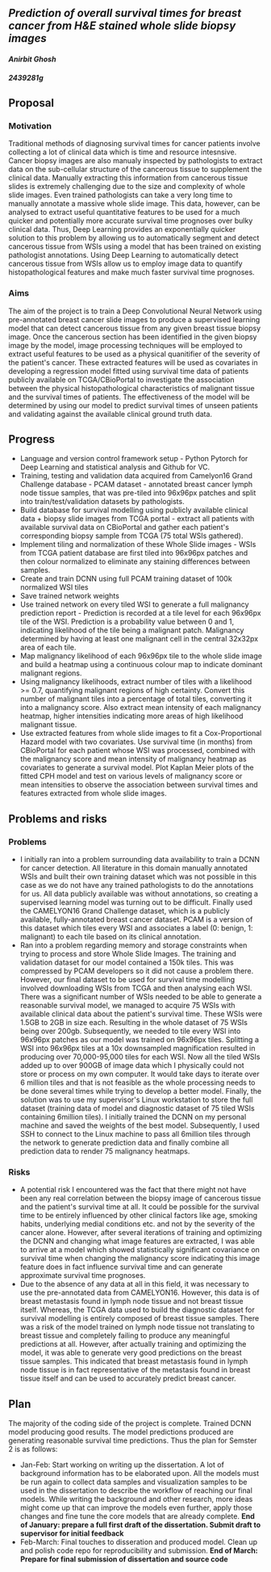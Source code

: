 
## *Prediction of overall survival times for breast cancer from H&E stained whole slide biopsy images* 
#### *Anirbit Ghosh* 
#### *2439281g* 

## Proposal
### Motivation
Traditional methods of diagnosing survival times for cancer patients involve collecting a lot of clinical data which is time and resource intesnsive. Cancer biopsy images are also manualy inspected by pathologists to extract data on the sub-cellular structure of the cancerous tissue to supplement the clinical data. Manually extracting this information from cancerous tissue slides is extremely challenging due to the size and complexity of whole slide images. Even trained pathologists can take a very long time to manually annotate a massive whole slide image. This data, however, can be analysed to extract useful quantitative features to be used for a much quicker and potentially more accurate survival time prognoses over bulky clinical data. Thus, Deep Learning provides an exponentially quicker solution to this problem by allowing us to automatically segment and detect cancerous tissue from WSIs using a model that has been trained on existing pathologist annotations. Using Deep Learning to automatically detect cancerous tissue from WSIs allow us to employ image data to quantify histopathological features and make much faster survival time prognoses.

### Aims
The aim of the project is to train a Deep Convolutional Neural Network using pre-annotated breast cancer slide images to produce a supervised learning model that can detect cancerous tissue from any given breast tissue biopsy image. Once the cancerous section has been identified in the given biopsy image by the model, image processing techniques will be employed to extract useful features to be used as a physical quanitifier of the severity of the patient's cancer. These extracted features will be used as covariates in developing a regression model fitted using survival time data of patients publicly available on TCGA/CBioPortal to investigate the association between the physical histopathological characteristics of malignant tissue and the survival times of patients. The effectiveness of the model will be determined by using our model to predict survival times of unseen patients and validating against the available clinical ground truth data. 

## Progress
* Language and version control framework setup - Python Pytorch for Deep Learning and statistical analysis and Github for VC.
* Training, testing and validation data acquired from Camelyon16 Grand Challenge database - PCAM dataset - annotated breast cancer lymph node tissue samples, that was pre-tiled into 96x96px patches and split into train/test/validation datasets by pathologists.
* Build database for survival modelling using publicly available clinical data + biopsy slide images from TCGA portal - extract all patients with available survival data on CBioPortal and gather each patient's corresponding biopsy sample from TCGA (75 total WSIs gathered). 
* Implement tiling and normalization of these Whole Slide images - WSIs from TCGA patient database are first tiled into 96x96px patches and then colour normalized to eliminate any staining differences between samples. 
* Create and train DCNN using full PCAM training dataset of 100k normalized WSI tiles
* Save trained network weights
* Use trained network on every tiled WSI to generate a full malignancy prediction report  - Prediction is recorded at a tile level for each 96x96px tile of the WSI. Prediction is a probability value between 0 and 1, indicating likelihood of the tile being a malignant patch. Malignancy determined by having at least one malignant cell in the central 32x32px area of each tile. 
* Map malignancy likelihood of each 96x96px tile to the whole slide image and build a heatmap using a continuous colour map to indicate dominant malignant regions.
* Using malignancy likelihoods, extract number of tiles with a likelihood >= 0.7, quantifying malignant regions of high certainty. Convert this number of malignant tiles into a percentage of total tiles, converting it into a malignancy score. Also extract mean intensity of each malignancy heatmap, higher intensities indicating more areas of high likelihood malignant tissue. 
* Use extracted features from whole slide images to fit a Cox-Proportional Hazard model with two covariates. Use survival time (in months) from CBioPortal for each patient whose WSI was processed, combined with the malignancy score and mean intensity of malignancy heatmap as covariates to generate a survival model. Plot Kaplan Meier plots of the fitted CPH model and test on various levels of malignancy score or mean intensities to observe the association between survival times and features extracted from whole slide images. 
  


## Problems and risks
### Problems
* I initially ran into a problem surrounding data availability to train a DCNN for cancer detection. All literature in this domain manually annotated WSIs and built their own training dataset which was not possible in this case as we do not have any trained pathologists to do the annotations for us. All data publicly available was without annotations, so creating a supervised learning model was turning out to be difficult. Finally used the CAMELYON16 Grand Challenge dataset, which is a publicly available, fully-annotated breast cancer dataset. PCAM is a version of this dataset which tiles every WSI and associates a label (0: benign, 1: malignant) to each tile based on its clinical annotation. 
* Ran into a problem regarding memory and storage constraints when trying to process and store Whole Slide Images. The training and validation dataset for our model contained a 150k tiles. This was compressed by PCAM developers so it did not cause a problem there. However, our final dataset to be used for survival time modelling involved downloading WSIs from TCGA and then analysing each WSI. There was a significant number of WSIs needed to be able to generate a reasonable survival model, we managed to acquire 75 WSIs with available clinical data about the patient's survival time. These WSIs were 1.5GB to 2GB in size each. Resulting in the whole dataset of 75 WSIs being over 200gb. Subsequently, we needed to tile every WSI into 96x96px patches as our model was trained on 96x96px tiles. Splitting a WSI into 96x96px tiles at a 10x downsampled magnification resulted in producing over 70,000-95,000 tiles for each WSI. Now all the tiled WSIs added up to over 900GB of image data which I physically could not store or process on my own computer. It would take days to iterate over 6 million tiles and that is not feasible as the whole processing needs to be done several times while trying to develop a better model. Finally, the solution was to use my supervisor's Linux workstation to store the full dataset (training data of model and diagnostic dataset of 75 tiled WSIs containing 6million tiles). I initially trained the DCNN on my personal machine and saved the weights of the best model. Subsequently, I used SSH to connect to the Linux machine to pass all 6million tiles through the network to generate prediction data and finally combine all prediction data to render 75 malignancy heatmaps. 


### Risks
* A potential risk I encountered was the fact that there might not have been any real correlation between the biopsy image of cancerous tissue and the patient's survival time at all. It could be possible for the survival time to be entirely influenced by other clinical factors like age, smoking habits, underlying medial conditions etc. and not by the severity of the cancer alone. However, after several iterations of training and optimizing the DCNN and changing what image features are extracted, I was able to arrive at a model which showed statistically significant covariance on survival time when changing the malignancy score indicating this image feature does in fact influence survival time and can generate approximate survival time prognoses. 
* Due to the absence of any data at all in this field, it was necessary to use the pre-annotated data from CAMELYON16. However, this data is of breast metastasis found in lymph node tissue and not breast tissue itself. Whereas, the TCGA data used to build the diagnostic dataset for survival modelling is entirely composed of breast tissue samples. There was a risk of the model trained on lymph node tissue not translating to breast tissue and completely failing to produce any meaningful predictions at all. However, after actually training and optimizing the model, it was able to generate very good predictions on the breast tissue samples. This indicated that breast metastasis found in lymph node tissue is in fact representative of the metastasis found in breast tissue itself and can be used to accurately predict breast cancer. 

## Plan
The majority of the coding side of the project is complete. Trained DCNN model producing good results. The model predictions produced are generating reasonable survival time predictions. Thus the plan for Semster 2 is as follows: 
* Jan-Feb: Start working on writing up the dissertation. A lot of background information has to be elaborated upon. All the models must be run again to collect data samples and visualization samples to be used in the dissertation to describe the workflow of reaching our final models. While writing the background and other research, more ideas might come up that can improve the models even further, apply those changes and fine tune the core models that are already complete. **End of January: prepare a full first draft of the  dissertation. Submit draft to supervisor for initial feedback**
* Feb-March: Final touches to disseration and produced model. Clean up and polish code repo for reproducibility and submission. **End of March: Prepare for final submission of dissertation and source code**


